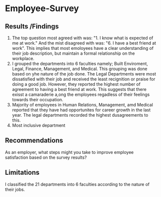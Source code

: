 # Employee-Survey
## Results /Findings
1. The top question most agreed with was: "1. I know what is expected of me at work." And the mist disagreed with was: "6. I have a best friend at work". This implies that most emoloyees have a clear understanding of their job description, but maintain a formal relationship on the workplace.
2. I grouped the departments into 6 faculties namely; Built Enviroment, Legal, Finance, Management, and Medical. This grouping was done based on yhe nature of the job done. The Legal Departments were most dissatisfied with their job and received the least recignition or praise for doing a good job. However, they reported the highest number of agreement to having a best friend at work. This suggests that there exisst a camaraderie a,ong the employees regadless of their feelings towards their occupation.
3. Majority of employees in Human Relations, Management, amd Medical reported that they have had opportunites for career growth in the last year. The legal departments recorded the highest dusagreements to this.
4. Most inclusive department

## Recommendations
As an employer, what steps might you take to improve employee satisfaction based on the survey results?

## Limitations
I classified the 21 departments into 6 faculties according to the nature of their jobs.

